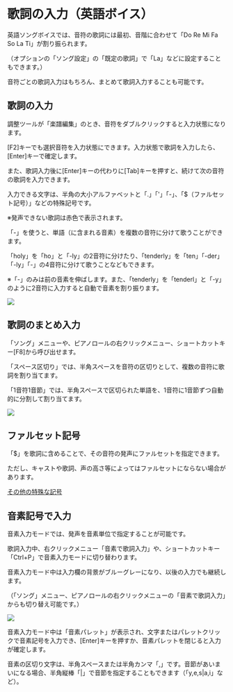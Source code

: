 


歌詞の入力（英語ボイス）
============


  


 英語ソングボイスでは、音符の歌詞には最初、音階に合わせて「Do Re Mi Fa So La Ti」が割り振られます。
   

 （オプションの「ソング設定」の「既定の歌詞」で「La」などに設定することもできます。）
   

 音符ごとの歌詞入力はもちろん、まとめて歌詞入力することも可能です。
   

歌詞の入力
-----


 調整ツールが「楽譜編集」のとき、音符をダブルクリックすると入力状態になります。
   

 \[F2]キーでも選択音符を入力状態にできます。入力状態で歌詞を入力したら、\[Enter]キーで確定します。
   

 また、歌詞入力後に\[Enter]キーの代わりに\[Tab]キーを押すと、続けて次の音符の歌詞を入力できます。
   

 入力できる文字は、半角の大小アルファベットと「.」「'」「\-」、「$（ファルセット記号）」などの特殊記号です。
   

 ※発声できない歌詞は赤色で表示されます。
   

  

 「\-」を使うと、単語（に含まれる音素）を複数の音符に分けて歌うことができます。
   

 「holy」を「ho」と「\-ly」の2音符に分けたり、「tenderly」を「ten」「\-der」「\-ly」「\-」の4音符に分けて歌うことなどもできます。
   

 ※「\-」のみは前の音素を伸ばします。また、「tenderly」を「tenderl」と「\-y」のように2音符に入力すると自動で音素を割り振ります。
   

  


![](../../image/st04e_01_w.png)

歌詞のまとめ入力
--------


 「ソング」メニューや、ピアノロールの右クリックメニュー、ショートカットキー\[F8]から呼び出せます。
   

 「スペース区切り」では、半角スペースを音符の区切りとして、複数の音符に歌詞を割り当てます。
   

 「1音符1音節」では、半角スペースで区切られた単語を、1音符に1音節ずつ自動的に分割して割り当てます。
   

  


![](../../image/st04e_02_w.png)

ファルセット記号
--------


 「$」を歌詞に含めることで、その音符の発声にファルセットを指定できます。
   

 ただし、キャストや歌詞、声の高さ等によってはファルセットにならない場合があります。
   


[その他の特殊な記号](../song_symbol) 

音素記号で入力
-------


 音素入力モードでは、発声を音素単位で指定することが可能です。
   

 歌詞入力中、右クリックメニュー「音素で歌詞入力」や、ショートカットキー「Ctrl\+P」で音素入力モードに切り替わります。
   

 音素入力モード中は入力欄の背景がブルーグレーになり、以後の入力でも継続します。
   

 （「ソング」メニュー、ピアノロールの右クリックメニューの「音素で歌詞入力」からも切り替え可能です。）
   

  


![](../../image/ccs4ss013e.png)

  

 音素入力モード中は「音素パレット」が表示され、文字またはパレットクリックで音素記号を入力でき、\[Enter]キーを押すか、音素パレットを閉じると入力が確定します。
   

 音素の区切り文字は、半角スペースまたは半角カンマ「,」です。音節があいまいになる場合、半角縦棒「\|」で音節を指定することもできます（「y,e,s\|a,i」など）。
   





